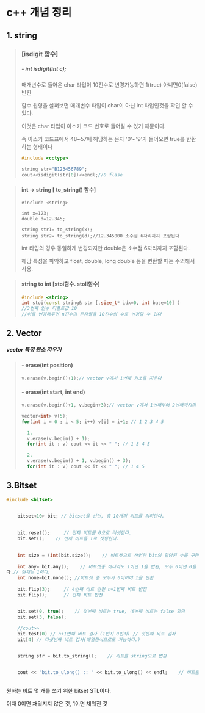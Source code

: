 # c++ 개념 정리

## 1. string

> ### [isdigit 함수]
>
> ##### - int isdigit(int c);	
>
> 매개변수로 들어온 char 타입이 10진수로 변경가능하면 1(true) 아니면0(false)반환
>
> 함수 원형을 살펴보면 매개변수 타입이 char이 아닌 int 타입인것을 확인 할 수 있다.
>
> 이것은 char 타입이 아스키 코드 번호로 들어갈 수 있기 때문이다.
>
> 즉 아스키 코드표에서 48~57에 해당하는 문자 '0'~'9'가 들어오면 true를 반환하는 형태이다 
>
> ```c++
> #include <cctype>
> 
> string str="B123456789";
> cout<<isdigit(str[0])<<endl;//0 flase
> ```

>#### int -> string [ to_string() 함수]
>
>```
>#include <string>
>
>int x=123;
>double d=12.345;
>
>string str1= to_string(x);
>string str2= to_string(d);//12.345000 소수점 6자리까지 포함된다
>```
>
>int 타입의 경우 동일하게 변경되지만 double은 소수점 6자리까지 포함된다.
>
>해당 특성을 파악하고 float, double, long double 등을 변환할 때는 주의해서 사용.

> #### string to int [stoi함수. stoll함수]
>
> ```c++
> #include <string>
> int stoi(const string& str [,size_t* idx=0, int base=10] )
> //3번째 인수 디폴트값 10
> //이를 변경해주면 n진수의 문자열을 10진수의 수로 변경할 수 있다
> ```

## 2. Vector

#####    vector 특정 원소 지우기


>#### - erase(int position)
>
>```c++
>v.erase(v.begin()+1);// vector v에서 1번째 원소를 지운다
>```
>
>#### - erase(int start, int end)
>
>```c++
>v.erase(v.begin()+1, v.begin+3);// vector v에서 1번째부터 2번째까지의 원소를 지운다
>```
>
>```c++
>vector<int> v(5);
>for(int i = 0 ; i < 5; i++) v[i] = i+1; // 1 2 3 4 5
>
>   1. 
>   v.erase(v.begin() + 1);
>   for(int it : v) cout << it << " "; // 1 3 4 5
>
>   2. 
>   v.erase(v.begin() + 1, v.begin() + 3);
>   for(int it : v) cout << it << " "; // 1 4 5
>```



## 3.Bitset

```c++
#include <bitset>

  
    bitset<10> bit; // bitset을 선언, 총 10개의 비트를 의미한다.
 

    bit.reset();     // 전체 비트를 0으로 리셋한다.
    bit.set();    // 전체 비트를 1로 셋팅한다.
   

    int size = (int)bit.size();    // 비트셋으로 선언한 bit의 할당된 수를 구한다
   
    int any= bit.any();    // 비트셋중 하나라도 1이면 1을 반환, 모두 0이면 0을 반환한
다.// 현재는 1이다.
	int none=bit.none(); //비트셋 중 모두가 0이어야 1을 반환
    
	bit.flip(3);     // 4번째 비트 반전 n+1번째 비트 반전
 	bit.flip();      // 전체 비트 반전


    bit.set(0, true);    // 첫번째 비트는 true, 네번째 비트는 false 할당
    bit.set(3, false);
 
	//cout>>
    bit.test(0) // n+1번째 비트 검사 (1인지 0인지) // 첫번째 비트 검사
    bit[4] // 다섯번째 비트 검사(배열형식으로도 가능하다.)


    string str = bit.to_string();    // 비트를 string으로 변환


    cout << "bit.to_ulong() :: " << bit.to_ulong() << endl;    // 비트를 숫자로 변환 //bit.to_ulong() / bit.to_ullong()
 
```

원하는 비트 몇 개를 쓰기 위한 bitset STL이다. 

이때 0이면 채워지지 않은 것, 1이면 채워진 것



